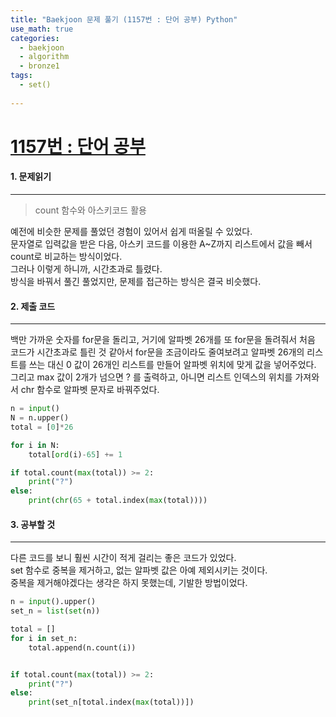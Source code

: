 ```yaml
---
title: "Baekjoon 문제 풀기 (1157번 : 단어 공부) Python"
use_math: true
categories:
  - baekjoon
  - algorithm
  - bronze1
tags:
  - set()
  
---
```



# [1157번 : 단어 공부](https://www.acmicpc.net/problem/1157)



#### 1. 문제읽기
---

> count 함수와 아스키코드 활용   

예전에 비슷한 문제를 풀었던 경험이 있어서 쉽게 떠올릴 수 있었다.  
문자열로 입력값을 받은 다음, 아스키 코드를 이용한 A~Z까지 리스트에서 값을 빼서 count로 비교하는 방식이었다.  
그러나 이렇게 하니까, 시간초과로 틀렸다.  
방식을 바꿔서 풀긴 풀었지만, 문제를 접근하는 방식은 결국 비슷했다.  




#### 2. 제출 코드 
---

백만 가까운 숫자를 for문을 돌리고, 거기에 알파벳 26개를 또 for문을 돌려줘서 처음 코드가 시간초과로 틀린 것 같아서  for문을 조금이라도 줄여보려고 알파벳 26개의 리스트를 쓰는 대신 0 값이 26개인 리스트를 만들어 알파벳 위치에 맞게 값을 넣어주었다.  
그리고 max 값이 2개가 넘으면 ? 를 출력하고, 아니면 리스트 인덱스의 위치를 가져와서 chr 함수로 알파벳 문자로 바꿔주었다.  

```python
n = input()
N = n.upper()
total = [0]*26

for i in N:
    total[ord(i)-65] += 1

if total.count(max(total)) >= 2:
    print("?")
else:
    print(chr(65 + total.index(max(total))))
```




#### 3. 공부할 것
---

다른 코드를 보니 훨씬 시간이 적게 걸리는 좋은 코드가 있었다.  
set 함수로 중복을 제거하고, 없는 알파벳 값은 아예 제외시키는 것이다.  
중복을 제거해야겠다는 생각은 하지 못했는데, 기발한 방법이었다.  

```python
n = input().upper()
set_n = list(set(n))

total = []
for i in set_n:
    total.append(n.count(i))


if total.count(max(total)) >= 2:
    print("?")
else:
    print(set_n[total.index(max(total))])
```
